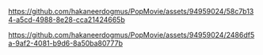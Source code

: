 https://github.com/hakaneerdogmus/PopMovie/assets/94959024/58c7b134-a5cd-4988-8e28-cca21424665b

https://github.com/hakaneerdogmus/PopMovie/assets/94959024/2486df5a-9af2-4081-b9d6-8a50ba80777b
